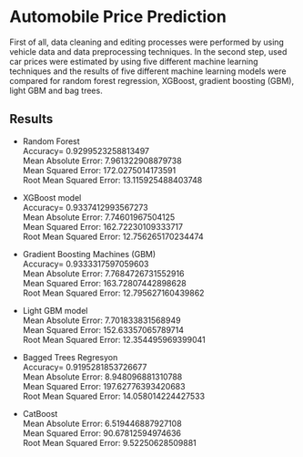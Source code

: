 # Automobile Price Prediction
First of all, data cleaning and editing processes were performed by using vehicle data and data preprocessing techniques. In the second step, used car prices were estimated by using five different machine learning techniques and the results of five different machine learning models were compared for random forest regression, XGBoost, gradient boosting (GBM), light GBM and bag trees.

## Results
- Random Forest \
 Accuracy= 0.9299523258813497 \
 Mean Absolute Error: 7.961322908879738 \
 Mean Squared Error: 172.0275014173591 \
 Root Mean Squared Error: 13.115925488403748
 
- XGBoost model \
Accuracy= 0.9337412993567273 \
Mean Absolute Error: 7.74601967504125 \
Mean Squared Error: 162.72230109333717 \
Root Mean Squared Error: 12.756265170234474
- Gradient Boosting Machines (GBM) \
Accuracy= 0.9333317597059603 \
Mean Absolute Error: 7.7684726731552916 \
Mean Squared Error: 163.72807442898628 \
Root Mean Squared Error: 12.795627160439862
- Light GBM model \
Mean Absolute Error: 7.701833831568949 \
Mean Squared Error: 152.63357065789714 \
Root Mean Squared Error: 12.354495969399041

- Bagged Trees Regresyon \
Accuracy= 0.9195281853726677 \
Mean Absolute Error: 8.948096881310788 \
Mean Squared Error: 197.62776393420683 \
Root Mean Squared Error: 14.058014224427533

- CatBoost \
Mean Absolute Error: 6.519446887927108 \
Mean Squared Error: 90.67812594974636 \
Root Mean Squared Error: 9.52250628509881
